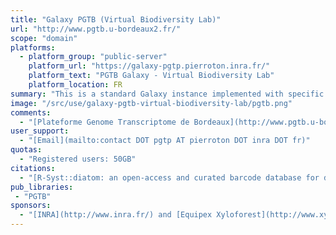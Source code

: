 ```yaml
---
title: "Galaxy PGTB (Virtual Biodiversity Lab)"
url: "http://www.pgtb.u-bordeaux2.fr/"
scope: "domain"
platforms:
  - platform_group: "public-server"
    platform_url: "https://galaxy-pgtp.pierroton.inra.fr/"
    platform_text: "PGTB Galaxy - Virtual Biodiversity Lab"
    platform_location: FR
summary: "This is a standard Galaxy instance implemented with specific tools for Biodiversity (Biodiversity Virtual Lab) and NGS (Ion Torrent from the PGTB facility) analysis."
image: "/src/use/galaxy-pgtb-virtual-biodiversity-lab/pgtb.png"
comments:
  - "[Plateforme Genome Transcriptome de Bordeaux](http://www.pgtb.u-bordeaux2.fr/)"
user_support:
  - "[Email](mailto:contact DOT pgtp AT pierroton DOT inra DOT fr)"
quotas:
  - "Registered users: 50GB"
citations:
  - "[R-Syst::diatom: an open-access and curated barcode database for diatoms and freshwater monitoring](https://doi.org/10.1093/database/baw016), Frédéric Rimet Philippe Chaumeil François Keck Lenaïg Kermarrec Valentin Vasselon Maria Kahlert Alain Franc Agnès Bouchez. *Database*, Volume 2016, 1 January 2016, baw016, doi:10.1093/database/baw016"
pub_libraries:
 - "PGTB"
sponsors:
  - "[INRA](http://www.inra.fr/) and [Equipex Xyloforest](http://www.xyloforest.org/) and [Labex CEBA](http://www.labex-ceba.fr/) and [Plateforme Genome Transcriptome de Bordeaux](http://www.pgtb.u-bordeaux2.fr/)"
---
```


